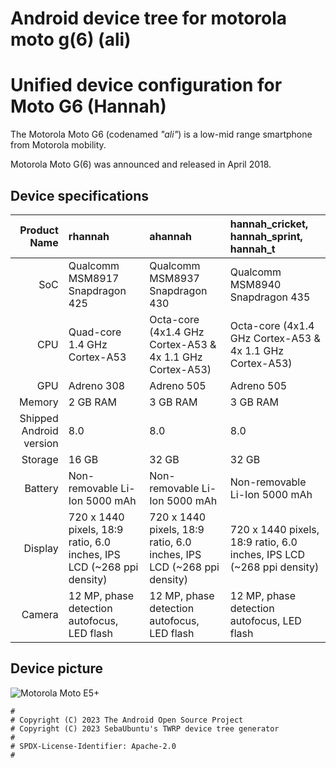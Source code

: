 # Android device tree for motorola moto g(6) (ali)

Unified device configuration for Moto G6 (Hannah)
==================================================

The Motorola Moto G6 (codenamed _"ali"_) is a low-mid range smartphone from Motorola mobility.

Motorola Moto G(6) was announced and released in April 2018.

## Device specifications

| Product Name | rhannah                                          | ahannah                                         | hannah_cricket, hannah_sprint, hannah_t         |
| -----------: | :----------------------------------------------  | :---------------------------------------------- | :---------------------------------------------- |
| SoC          | Qualcomm MSM8917 Snapdragon 425                  | Qualcomm MSM8937 Snapdragon 430                 | Qualcomm MSM8940 Snapdragon 435                 |
| CPU          | Quad-core 1.4 GHz Cortex-A53                     | Octa-core (4x1.4 GHz Cortex-A53 & 4x 1.1 GHz Cortex-A53)  | Octa-core (4x1.4 GHz Cortex-A53 & 4x 1.1 GHz Cortex-A53)  |
| GPU          | Adreno 308                                       | Adreno 505                                      | Adreno 505                                      |
| Memory       | 2 GB RAM                                         | 3 GB RAM                                        | 3 GB RAM                                        |
| Shipped Android version | 8.0                                   | 8.0                                             | 8.0                                             |
| Storage      | 16 GB                                            | 32 GB                                           | 32 GB                                           |
| Battery      | Non-removable Li-Ion 5000 mAh                    | Non-removable Li-Ion 5000 mAh                   | Non-removable Li-Ion 5000 mAh                   |
| Display      | 720 x 1440 pixels, 18:9 ratio, 6.0 inches, IPS LCD (~268 ppi density)    | 720 x 1440 pixels, 18:9 ratio, 6.0 inches, IPS LCD (~268 ppi density)            | 720 x 1440 pixels, 18:9 ratio, 6.0 inches, IPS LCD (~268 ppi density)            |
| Camera       | 12 MP, phase detection autofocus, LED flash      | 12 MP, phase detection autofocus, LED flash     | 12 MP, phase detection autofocus, LED flash     |

## Device picture

![Motorola Moto E5+](https://www.tmonews.com/wp-content/uploads/2018/07/motoe5plustmobile-660x532.jpg "Moto E5+ in blue")

```
#
# Copyright (C) 2023 The Android Open Source Project
# Copyright (C) 2023 SebaUbuntu's TWRP device tree generator
#
# SPDX-License-Identifier: Apache-2.0
#
```
